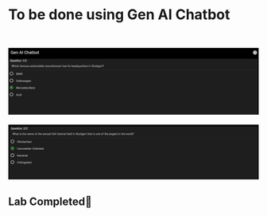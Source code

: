 # **To be done using Gen AI Chatbot**

&nbsp;

![alt text](Stuttgart_1.png)
&nbsp;
![alt text](Stuttgart_2.png)

## Lab Completed🎉